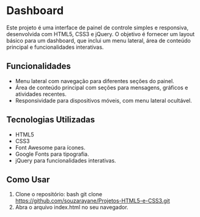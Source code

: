 # Dashboard
Este projeto é uma interface de painel de controle simples e responsiva, desenvolvida com HTML5, CSS3 e jQuery. O objetivo é fornecer um layout básico para um dashboard, que inclui um menu lateral, área de conteúdo principal e funcionalidades interativas.

## Funcionalidades
* Menu lateral com navegação para diferentes seções do painel.
* Área de conteúdo principal com seções para mensagens, gráficos e atividades recentes.
* Responsividade para dispositivos móveis, com menu lateral ocultável.
## Tecnologias Utilizadas
* HTML5
* CSS3
* Font Awesome para ícones.
* Google Fonts para tipografia.
* jQuery para funcionalidades interativas.
## Como Usar
1. Clone o repositório:
bash
git clone https://github.com/souzarayane/Projetos-HTML5-e-CSS3.git
2. Abra o arquivo index.html no seu navegador.



